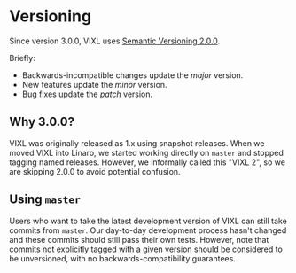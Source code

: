 Versioning
==========

Since version 3.0.0, VIXL uses [Semantic Versioning 2.0.0][semver].

Briefly:

- Backwards-incompatible changes update the _major_ version.
- New features update the _minor_ version.
- Bug fixes update the _patch_ version.

Why 3.0.0?
----------

VIXL was originally released as 1.x using snapshot releases. When we moved VIXL
into Linaro, we started working directly on `master` and stopped tagging
named releases. However, we informally called this "VIXL 2", so we are skipping
2.0.0 to avoid potential confusion.

Using `master`
--------------

Users who want to take the latest development version of VIXL can still take
commits from `master`. Our day-to-day development process hasn't changed and
these commits should still pass their own tests. However, note that commits not
explicitly tagged with a given version should be considered to be unversioned,
with no backwards-compatibility guarantees.

[semver]: https://semver.org/spec/v2.0.0.html
          "Semantic Versioning 2.0.0 Specification"
